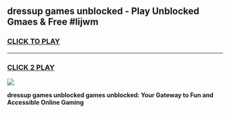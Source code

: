 
## dressup games unblocked - Play Unblocked Gmaes & Free #lijwm
<h3>
<a href="https://news.freeplayer.one?title=dressup_games_unblocked&ref=03M">CLICK TO PLAY</a></h3>
<hr>

<h3>
<a href="https://news.freeplayer.one?title=dressup_games_unblocked&ref=03M">CLICK 2 PLAY</a>
  
</h3>

<a href="https://news.freeplayer.one?title=dressup_games_unblocked&ref=03M"><img src="https://clearcache.store/games.png"></a>


**dressup games unblocked games unblocked: Your Gateway to Fun and Accessible Online Gaming**
